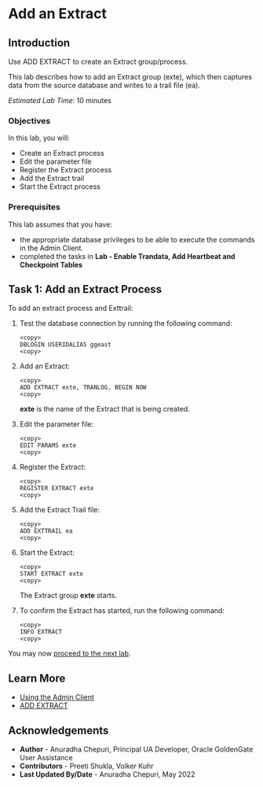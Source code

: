 # Add an Extract

## Introduction
Use ADD EXTRACT to create an Extract group/process.

This lab describes how to add an Extract group (exte), which then captures data from the source database and writes to a trail file (ea).

*Estimated Lab Time*: 10 minutes

### Objectives
In this lab, you will:
* Create an Extract process
* Edit the parameter file
* Register the Extract process
* Add the Extract trail
* Start the Extract process

### Prerequisites
This lab assumes that you have:
- the appropriate database privileges to be able to execute the commands in the Admin Client.
- completed the tasks in **Lab - Enable Trandata, Add Heartbeat and Checkpoint Tables**

## Task 1: Add an Extract Process

To add an extract process and Exttrail:

1. Test the database connection by running the following command:


    ```
    <copy>
    DBLOGIN USERIDALIAS ggeast
    <copy>

    ```

2. Add an Extract:

    ```
    <copy>
    ADD EXTRACT exte, TRANLOG, BEGIN NOW
    <copy>

    ```
    **exte** is the name of the Extract that is being created.
3. Edit the parameter file:

    ```
    <copy>
    EDIT PARAMS exte
    <copy>
    ```
4. Register the Extract:

    ```
    <copy>
    REGISTER EXTRACT exte
    <copy>
    ```

5.  Add the Extract Trail file:

    ```
    <copy>
    ADD EXTTRAIL ea
    <copy>
    ```

6. Start the Extract:

    ```
    <copy>
    START EXTRACT exte
    <copy>

    ```
    The Extract group **exte** starts.

7. To confirm the Extract has started, run the following command:

    ```
    <copy>
    INFO EXTRACT
    <copy>

    ```
You may now [proceed to the next lab](#next).

## Learn More
* [Using the Admin Client](https://docs.oracle.com/en/middleware/goldengate/core/21.1/admin/getting-started-oracle-goldengate-process-interfaces.html#GUID-84B33389-0594-4449-BF1A-A496FB1EDB29)
* [ADD EXTRACT](https://docs.oracle.com/en/middleware/goldengate/core/21.3/gclir/add-extract.html#GUID-D9611110-A8D6-4118-837E-BF1900262666)

## Acknowledgements
* **Author** - Anuradha Chepuri, Principal UA Developer, Oracle GoldenGate User Assistance
* **Contributors** -  Preeti Shukla, Volker Kuhr
* **Last Updated By/Date** - Anuradha Chepuri, May 2022
